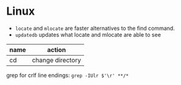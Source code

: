 Linux
=====

- `locate` and `mlocate` are faster alternatives to the find command.
- `updatedb` updates what locate and mlocate are able to see

| name | action           |
| ---  | ----             |
| cd   | change directory |

grep for crlf line endings: `grep -IUlr $'\r' **/*`
